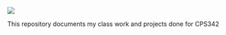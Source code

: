 ![](https://www.newpaltz.edu/media/identity/logos/newpaltzlogo.jpg)

This repository documents my class work and projects done for CPS342

